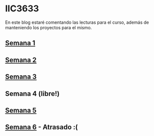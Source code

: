 # IIC3633
En este blog estaré comentando las lecturas para el curso, además de manteniendo los proyectos para el mismo.

## [Semana 1](https://github.com/pedrobw/IIC3633/blob/master/Semana_1.md)

## [Semana 2](https://github.com/pedrobw/IIC3633/blob/master/Semana_2.md)

## [Semana 3](https://github.com/pedrobw/IIC3633/blob/master/Semana_3.md)

## Semana 4 (libre!)

## [Semana 5](https://github.com/pedrobw/IIC3633/blob/master/Semana_5.md)

## [Semana 6](https://github.com/pedrobw/IIC3633/blob/master/Semana_6.md) - Atrasado :(
